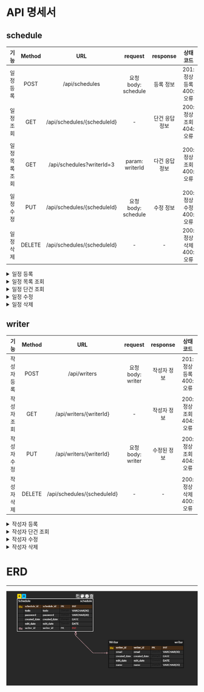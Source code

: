 # API 명세서

## schedule
|    기능    | Method |             URL             |      request      | response |          상태코드           
|:--------:|:------:|:---------------------------:|:-----------------:|:--------:|:-----------------------:|
|  일정 등록   |  POST  |       /api/schedules        | 요청 body: schedule |  등록 정보   | 201: 정상등록 <br/> 400: 오류 |
|  일정 조회   |  GET   | /api/schedules/{scheduleId} |         -         | 단건 응답 정보 |        200: 정상조회 <br/> 404: 오류
| 일정 목록 조회 |  GET   |  /api/schedules?writerId=3  |  param: writerId  | 다건 응답 정보 |        200: 정상조회 <br/> 400: 오류       
|  일정 수정   |  PUT   | /api/schedules/{scheduleId} | 요청 body: schedule |  수정 정보   |        200: 정상수정 <br/> 400: 오류       
|  일정 삭제   | DELETE | /api/schedules/{scheduleId} |         -         |    -     |        200: 정상삭제 <br/> 400: 오류       

[//]: # (일정 등록)
<details>
    <summary>일정 등록</summary>
    
- 요청 정보
    <table>
      <tr>
        <td ><b>메소드</b></td>
        <td ><b>요청 URL</b></td>
      </tr>
      <tr>
        <td>POST</td>
        <td >/api/schedules</td>
      </tr>
    </table>
- 예시
  - 요청: POST /api/schedules

  ```json
  {     
        "writer_id" : 1,
        "password" : "abc!123",
        "todo" : "나는 오늘 강의를 들을 것이다."
  }
  ```
  - 응답: HTTP/1.1 201 Created

  ```json
  {
        "schedule_id" : 3,
        "writer_id" : 1,
        "todo" : "나는 오늘 강의를 들을 것이다.",
        "created_date" : "2024-10-31",
        "edit_date" : "2024-10-31"
  }
  ```
- 본문 
  - 요청
    <table>
          <tr>
            <td ><b>이름</b></td>
            <td ><b>타입</b></td>
            <td ><b>설명</b></td>
            <td ><b>필수</b></td>
          </tr>
          <tr>
            <td ><b>writer_id</b></td>
            <td ><b>int</b></td>
            <td ><b></b></td>
            <td ><b>필수</b></td>
          </tr>
          <tr>
            <td ><b>password</b></td>
            <td ><b>문자열</b></td>
            <td ><b></b></td>
            <td ><b>필수</b></td>
          </tr>
          <tr>
            <td ><b>todo</b></td>
            <td ><b>문자열</b></td>
            <td ><b></b></td>
            <td ><b>필수</b></td>
          </tr>
        </table>   
  - 응답
    <table>
          <tr>
            <td ><b>이름</b></td>
            <td ><b>타입</b></td>
            <td ><b>설명</b></td>
            <td ><b>필수</b></td>
          </tr>
          <tr>
            <td ><b>schedule_id</b></td>
            <td ><b>int</b></td>
            <td ><b></b></td>
            <td ><b>필수</b></td>
          </tr>
          <tr>
            <td ><b>writer_id</b></td>
            <td ><b>int</b></td>
            <td ><b></b></td>
            <td ><b>필수</b></td>
          </tr>
          <tr>
            <td ><b>todo</b></td>
            <td ><b>문자열</b></td>
            <td ><b></b></td>
            <td ><b>필수</b></td>
          </tr>
          <tr>
            <td ><b>created_date</b></td>
            <td ><b>문자열->DATETIME</b></td>
            <td ><b></b></td>
            <td ><b>필수</b></td>
          </tr>
          <tr>
            <td ><b>edit_date</b></td>
            <td ><b>문자열->DATETIME</b></td>
            <td ><b></b></td>
            <td ><b>옵션</b></td>
          </tr>
    </table>   
</details>

[//]: # (일정 목록 조회)
<details>
    <summary>일정 목록 조회</summary>

- 요청 정보
    <table>
      <tr>
        <td ><b>메소드</b></td>
        <td ><b>요청 URL</b></td>
      </tr>
      <tr>
        <td>GET</td>
        <td >/api/schedules?writerId=XXX</td>
      </tr>
    </table>
- 예시
  - 요청: GET /api/schedules?writerId=1

  - 응답: HTTP/1.1 200 OK

  ```json
  "schedules" : [
    {
        "schedule_id" : 3,
        "writer_id" : 1,
        "todo" : "나는 오늘 강의를 들을 것이다.",
        "created_date" : "2024-10-31",
  },
  {
        "schedule_id" : 2,
        "writer_id" : 1,
        "todo" : "나는 오늘 강의를 들을 것이다.",
        "created_date" : "2024-10-31",
  }
  ]
  ```
- 본문
  - 요청 x
    
  - 응답
    <table>
          <tr>
            <td ><b>이름</b></td>
            <td ><b>타입</b></td>
            <td ><b>설명</b></td>
            <td ><b>필수</b></td>
          </tr>
          <tr>
            <td ><b>schedule_id</b></td>
            <td ><b>int</b></td>
            <td ><b></b></td>
            <td ><b>필수</b></td>
          </tr>
          <tr>
            <td ><b>writer_id</b></td>
            <td ><b>int</b></td>
            <td ><b></b></td>
            <td ><b>필수</b></td>
          </tr>
          <tr>
            <td ><b>todo</b></td>
            <td ><b>문자열</b></td>
            <td ><b></b></td>
            <td ><b>필수</b></td>
          </tr>
          <tr>
            <td ><b>created_date</b></td>
            <td ><b>문자열->DATETIME</b></td>
            <td ><b></b></td>
            <td ><b>옵션</b></td>
          </tr>
    </table> 
</details>

[//]: # (일정 단건 조회)
<details>
    <summary>일정 단건 조회</summary>

- 요청 정보
    <table>
      <tr>
        <td ><b>메소드</b></td>
        <td ><b>요청 URL</b></td>
      </tr>
      <tr>
        <td>GET</td>
        <td >/api/schedules/{scheduleId}</td>
      </tr>
    </table>
- 예시
    - 요청: GET /api/schedules/{scheduleId}

    - 응답: HTTP/1.1 200 OK
  ```json
  {
        "schedule_id" : 2,
        "writer_id" : 1,
        "todo" : "나는 오늘 강의를 들을 것이다.",
        "created_date" : "2024-10-31",
  }
  
  ```
- 본문
  - 요청 x

  - 응답
    <table>
          <tr>
            <td ><b>이름</b></td>
            <td ><b>타입</b></td>
            <td ><b>설명</b></td>
            <td ><b>필수</b></td>
          </tr>
          <tr>
            <td ><b>schedule_id</b></td>
            <td ><b>int</b></td>
            <td ><b></b></td>
            <td ><b>필수</b></td>
          </tr>
          <tr>
            <td ><b>writer_id</b></td>
            <td ><b>int</b></td>
            <td ><b></b></td>
            <td ><b>필수</b></td>
          </tr>
          <tr>
            <td ><b>todo</b></td>
            <td ><b>문자열</b></td>
            <td ><b></b></td>
            <td ><b>필수</b></td>
          </tr>
          <tr>
            <td ><b>created_date</b></td>
            <td ><b>문자열->DATETIME</b></td>
            <td ><b></b></td>
            <td ><b>옵션</b></td>
          </tr>
    </table> 
</details>

[//]: # (일정 수정)
<details>
    <summary>일정 수정</summary>

- 요청 정보
    <table>
      <tr>
        <td ><b>메소드</b></td>
        <td ><b>요청 URL</b></td>
      </tr>
      <tr>
        <td>PUT</td>
        <td>/api/schedules/{scheduleId}</td>
      </tr>
    </table>
  
- 예시
    - 요청: PUT /api/schedules/{scheduleId}
  ```json
  {
        "schedule_id" : 2,
        "password" : "abc!123",
        "todo" : "나는 오늘 쉴 것이다." -> 수정된 내용
  }
  ```
    - 응답: HTTP/1.1 200 OK
  ```json
  {
        "schedule_id" : 2,
        "todo" : "나는 오늘 쉴 것이다.",
        "edit_date" : "2024-11-1"
  }
  ```
- 본문
  - 요청 
    <table>
          <tr>
            <td ><b>이름</b></td>
            <td ><b>타입</b></td>
            <td ><b>설명</b></td>
            <td ><b>필수</b></td>
          </tr>
          <tr>
            <td ><b>schedule_id</b></td>
            <td ><b>int</b></td>
            <td ><b></b></td>
            <td ><b>필수</b></td>
          </tr>
          <tr>
            <td ><b>password</b></td>
            <td ><b>문자열</b></td>
            <td ><b></b></td>
            <td ><b>필수</b></td>
          </tr>
          <tr>
            <td ><b>todo</b></td>
            <td ><b>문자열</b></td>
            <td ><b></b></td>
            <td ><b>필수</b></td>
          </tr>
    </table> 
  - 응답
    <table>
          <tr>
            <td ><b>이름</b></td>
            <td ><b>타입</b></td>
            <td ><b>설명</b></td>
            <td ><b>필수</b></td>
          </tr>
          <tr>
            <td ><b>schedule_id</b></td>
            <td ><b>int</b></td>
            <td ><b></b></td>
            <td ><b>필수</b></td>
          </tr>
          <tr>
            <td ><b>todo</b></td>
            <td ><b>문자열</b></td>
            <td ><b></b></td>
            <td ><b>필수</b></td>
          </tr>
          <tr>
            <td ><b>edit_date</b></td>
            <td ><b>문자열->DATETIME</b></td>
            <td ><b></b></td>
            <td ><b>필수</b></td>
          </tr>
    </table> 
</details>

[//]: # (일정 삭제)
<details>
    <summary>일정 삭제</summary>

- 요청 정보
    <table>
      <tr>
        <td ><b>메소드</b></td>
        <td ><b>요청 URL</b></td>
      </tr>
      <tr>
        <td>DELETE</td>
        <td>/api/schedules/{scheduleId}</td>
      </tr>
    </table>

- 예시
    - 요청: DELETE /api/schedules/{scheduleId}
    - 응답: HTTP/1.1 200 OK
</details>

## writer
|   기능   | Method |             URL             |     request     | response |          상태코드           
|:------:|:------:|:---------------------------:|:---------------:|:--------:|:-----------------------:|
| 작성자 등록 |  POST  |        /api/writers         | 요청 body: writer |  작성자 정보  | 201: 정상등록 <br/> 400: 오류 |
| 작성자 조회 |  GET   |   /api/writers/{writerId}   |        -        |  작성자 정보  |        200: 정상조회 <br/> 404: 오류
| 작성자 수정 |  PUT   |   /api/writers/{writerId}   | 요청 body: writer |  수정된 정보  |        200: 정상조회 <br/> 404: 오류
| 작성자 삭제 | DELETE | /api/schedules/{scheduleId} |        -        |    -     |        200: 정상삭제 <br/> 400: 오류       

[//]: # (작성자 등록)
<details>
    <summary>작성자 등록</summary>

- 요청 정보
    <table>
      <tr>
        <td ><b>메소드</b></td>
        <td ><b>요청 URL</b></td>
      </tr>
      <tr>
        <td>POST</td>
        <td >/api/writers</td>
      </tr>
    </table>
- 예시
    - 요청: POST /api/writers

  ```json
  {     
        "email" : "a@b.com",
        "name" : "아무개1"
  }
  ```
    - 응답: HTTP/1.1 201 Created

  ```json
  {
        "writer_id" : 1,
        "email" : "a@b.com",
        "name" : "아무개1",
        "created_date" : "2024-10-31",
        "edit_date" : "2024-10-31"
  }
  ```
- 본문
  - 요청
    <table>
          <tr>
            <td ><b>이름</b></td>
            <td ><b>타입</b></td>
            <td ><b>설명</b></td>
            <td ><b>필수</b></td>
          </tr>
          <tr>
            <td ><b>email</b></td>
            <td ><b>문자열</b></td>
            <td ><b></b></td>
            <td ><b>필수</b></td>
          </tr>
          <tr>
            <td ><b>name</b></td>
            <td ><b>문자열</b></td>
            <td ><b></b></td>
            <td ><b>필수</b></td>
          </tr>
        </table>   
  - 응답
    <table>
          <tr>
            <td ><b>이름</b></td>
            <td ><b>타입</b></td>
            <td ><b>설명</b></td>
            <td ><b>필수</b></td>
          </tr>
          <tr>
            <td ><b>writer_id</b></td>
            <td ><b>int</b></td>
            <td ><b></b></td>
            <td ><b>필수</b></td>
          </tr>
          <tr>
            <td ><b>email</b></td>
            <td ><b>문자열</b></td>
            <td ><b></b></td>
            <td ><b>필수</b></td>
          </tr>
          <tr>
            <td ><b>name</b></td>
            <td ><b>문자열</b></td>
            <td ><b></b></td>
            <td ><b>필수</b></td>
          </tr>
          <tr>
            <td ><b>created_date</b></td>
            <td ><b>문자열->DATETIME</b></td>
            <td ><b></b></td>
            <td ><b>필수</b></td>
          </tr>
          <tr>
            <td ><b>edit_date</b></td>
            <td ><b>문자열->DATETIME</b></td>
            <td ><b></b></td>
            <td ><b>옵션</b></td>
          </tr>
    </table>  
</details>

[//]: # (작성자 단건 조회)
<details>
    <summary>작성자 단건 조회</summary>

- 요청 정보
    <table>
      <tr>
        <td ><b>메소드</b></td>
        <td ><b>요청 URL</b></td>
      </tr>
      <tr>
        <td>GET</td>
        <td >/api/writers/{writerId}</td>
      </tr>
    </table>
- 예시
    - 요청: GET /api/writers/{writerId}

    - 응답: HTTP/1.1 200 OK
  
  ```json
  {
        "writer_id" : 1,
        "email" : "a@b.com",
        "name" : "아무개1"
  }
  ```
- 본문
  - 요청 x
  - 응답
    <table>
          <tr>
            <td ><b>이름</b></td>
            <td ><b>타입</b></td>
            <td ><b>설명</b></td>
            <td ><b>필수</b></td>
          </tr>
          <tr>
            <td ><b>writer_id</b></td>
            <td ><b>int</b></td>
            <td ><b></b></td>
            <td ><b>필수</b></td>
          </tr>
          <tr>
            <td ><b>email</b></td>
            <td ><b>문자열</b></td>
            <td ><b></b></td>
            <td ><b>필수</b></td>
          </tr>
          <tr>
            <td ><b>name</b></td>
            <td ><b>문자열</b></td>
            <td ><b></b></td>
            <td ><b>필수</b></td>
          </tr>
    </table>  
</details>

[//]: # (일정 수정)
<details>
    <summary>작성자 수정</summary>

- 요청 정보
    <table>
      <tr>
        <td ><b>메소드</b></td>
        <td ><b>요청 URL</b></td>
      </tr>
      <tr>
        <td>PUT</td>
        <td>/api/writers/{writerId}</td>
      </tr>
    </table>

- 예시
    - 요청: PUT /api/writers/{writerId}
  ```json
  {
        "writer_id" : 1,
        "email": "b@c.com", -> 수정된 내용
        "name" : "아무개1"
  }
  ```
    - 응답: HTTP/1.1 200 OK
  ```json
  {
        "writer_id" : 1,
        "email": "b@c.com",
        "name" : "아무개1",
        "edit_date" : "2024-11-1"
  }
  ```
- 본문
  - 요청
    <table>
          <tr>
            <td ><b>이름</b></td>
            <td ><b>타입</b></td>
            <td ><b>설명</b></td>
            <td ><b>필수</b></td>
          </tr>
          <tr>
            <td ><b>writer_id</b></td>
            <td ><b>int</b></td>
            <td ><b></b></td>
            <td ><b>필수</b></td>
          </tr>
          <tr>
            <td ><b>email</b></td>
            <td ><b>문자열</b></td>
            <td ><b></b></td>
            <td ><b>필수</b></td>
          </tr>
          <tr>
            <td ><b>name</b></td>
            <td ><b>문자열</b></td>
            <td ><b></b></td>
            <td ><b>필수</b></td>
          </tr>
        </table>   
  - 응답
    <table>
          <tr>
            <td ><b>이름</b></td>
            <td ><b>타입</b></td>
            <td ><b>설명</b></td>
            <td ><b>필수</b></td>
          </tr>
          <tr>
            <td ><b>writer_id</b></td>
            <td ><b>int</b></td>
            <td ><b></b></td>
            <td ><b>필수</b></td>
          </tr>
          <tr>
            <td ><b>email</b></td>
            <td ><b>문자열</b></td>
            <td ><b></b></td>
            <td ><b>필수</b></td>
          </tr>
          <tr>
            <td ><b>name</b></td>
            <td ><b>문자열</b></td>
            <td ><b></b></td>
            <td ><b>필수</b></td>
          </tr>
          <tr>
            <td ><b>edit_date</b></td>
            <td ><b>문자열->DATETIME</b></td>
            <td ><b></b></td>
            <td ><b>옵션</b></td>
          </tr>
    </table>  
</details>

[//]: # (작성자 삭제)
<details>
    <summary>작성자 삭제</summary>

- 요청 정보
    <table>
      <tr>
        <td ><b>메소드</b></td>
        <td ><b>요청 URL</b></td>
      </tr>
      <tr>
        <td>DELETE</td>
        <td>/api/writers/{writerId}</td>
      </tr>
    </table>

- 예시
    - 요청: DELETE /api/writers/{writerId}
    - 응답: HTTP/1.1 200 OK
</details>

# ERD

---
![ERD이미지](erd.png)

